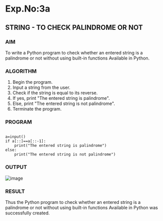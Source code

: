 # Exp.No:3a
## STRING - TO CHECK PALINDROME OR NOT

### AIM  

To write a Python program to check whether an entered string is a palindrome or not without using built-in functions Available in Python.

### ALGORITHM

1. Begin the program.  
2. Input a string from the user.
3. Check if the string is equal to its reverse.
4. If yes, print "The entered string is palindrome".
5. Else, print "The entered string is not palindrome".
6. Terminate the program.

### PROGRAM

```

a=input()
if a[::]==a[::-1]:
    print("The entered string is palindrome")
else:
    print("The entered string is not palindrome")

```

### OUTPUT

![image](https://github.com/user-attachments/assets/50edf503-86d8-401d-a75f-6170b88e5b52)

### RESULT

Thus the  Python program to check whether an entered string is a palindrome or not without using built-in functions Available in Python was successfully created.
